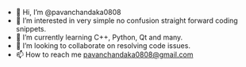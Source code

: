 - 👋 Hi, I’m @pavanchandaka0808
- 👀 I’m interested in very simple no confusion straight forward coding snippets.
- 🌱 I’m currently learning C++, Python, Qt and many.
- 💞️ I’m looking to collaborate on resolving code issues.
- 📫 How to reach me pavanchandaka0808@gmail.com

<!---
pavanchandaka0808/pavanchandaka0808 is a ✨ special ✨ repository because its `README.md` (this file) appears on your GitHub profile.
You can click the Preview link to take a look at your changes.
--->
